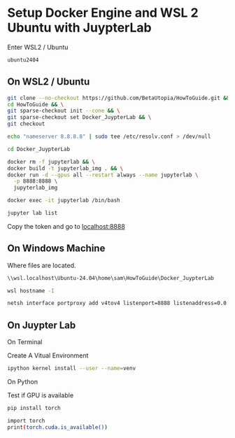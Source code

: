# Setup Docker Engine and WSL 2 Ubuntu with JuypterLab 

Enter WSL2 / Ubuntu

```bash
ubuntu2404
```

## On WSL2 / Ubuntu

```bash
git clone --no-checkout https://github.com/BetaUtopia/HowToGuide.git && \
cd HowToGuide && \
git sparse-checkout init --cone && \
git sparse-checkout set Docker_JuypterLab && \
git checkout
```

```bash
echo "nameserver 8.8.8.8" | sudo tee /etc/resolv.conf > /dev/null
```

```bash
cd Docker_JuypterLab
```

```bash
docker rm -f jupyterlab && \
docker build -t jupyterlab_img . && \
docker run -d --gpus all --restart always --name jupyterlab \
  -p 8888:8888 \
  jupyterlab_img
```

```bash
docker exec -it jupyterlab /bin/bash
```

```bash
jupyter lab list
```
Copy the token and go to [localhost:8888 ](http://localhost:8888/login)

## On Windows Machine

Where files are located.
```bat
\\wsl.localhost\Ubuntu-24.04\home\sam\HowToGuide\Docker_JuypterLab
```

```bat
wsl hostname -I
```

```bat
netsh interface portproxy add v4tov4 listenport=8888 listenaddress=0.0.0.0 connectport=8888 connectaddress=172.17.0.1
```

## On Juypter Lab

On Terminal

Create A Vitual Environment
```bash
ipython kernel install --user --name=venv
```

On Python

Test if GPU is available

```bash
pip install torch
```

```bash
import torch
print(torch.cuda.is_available())
```


